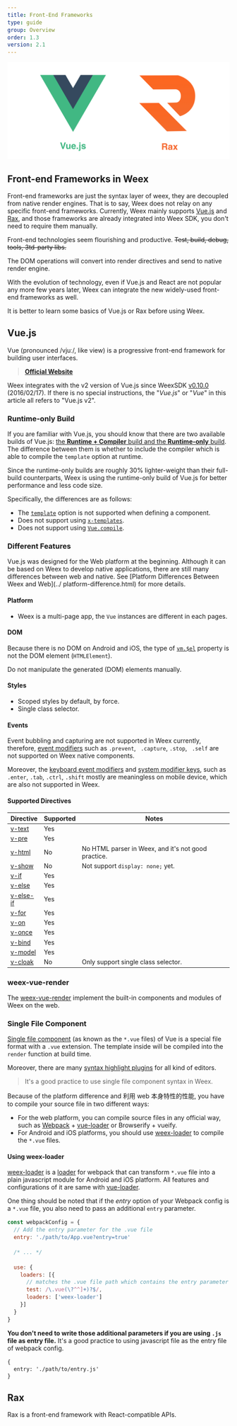 ```yaml
---
title: Front-End Frameworks
type: guide
group: Overview
order: 1.3
version: 2.1
---
```


<!-- toc -->

![Vue and Rax](./images/vue-rax.png)

## Front-end Frameworks in Weex

Front-end frameworks are just the syntax layer of weex, they are decoupled from native render engines. That is to say, Weex does not relay on any specific front-end frameworks. Currently, Weex mainly supports [Vue.js](https://vuejs.org/) and [Rax](https://alibaba.github.io/rax/), and those frameworks are already integrated into Weex SDK, you don't need to require them manually.

Front-end technologies seem flourishing and productive. ~~Test, build, debug, tools, 3td-party libs.~~

The DOM operations will convert into render directives and send to native render engine.

With the evolution of technology, even if Vue.js and React are not popular any more few years later, Weex can integrate the new widely-used front-end frameworks as well.

It is better to learn some basics of Vue.js or Rax before using Weex.

## Vue.js

Vue (pronounced /vjuː/, like view) is a progressive front-end framework for building user interfaces.

> **[Official Website](https://vuejs.org/)**

Weex integrates with the v2 version of Vue.js since WeexSDK [v0.10.0](https://github.com/alibaba/weex/releases/tag/v0.10.0) (2016/02/17). If there is no special instructions, the "*Vue.js*" or "*Vue*" in this article all refers to "Vue.js v2".

### Runtime-only Build

If you are familiar with Vue.js, you should know that there are two available builds of Vue.js: [the **Runtime + Compiler** build and the **Runtime-only** build](https://vuejs.org/v2/guide/installation.html#Standalone-vs-Runtime-only-Build). The difference between them is whether to include the compiler which is able to compile the `template` option at runtime.

Since the runtime-only builds are roughly 30% lighter-weight than their full-build counterparts, Weex is using the runtime-only build of Vue.js for better performance and less code size.

Specifically, the differences are as follows:

+ The [`template`](https://vuejs.org/v2/api/#template) option is not supported when defining a component.
+ Does not support using [`x-templates`](https://vuejs.org/v2/guide/components.html#X-Templates).
+ Does not support using [`Vue.compile`](https://vuejs.org/v2/api/#Vue-compile).

### Different Features

Vue.js was designed for the Web platform at the beginning. Although it can be based on Weex to develop native applications, there are still many differences between web and native. See [Platform Differences Between Weex and Web](../ platform-difference.html) for more details.

#### Platform

+ Weex is a multi-page app, the `Vue` instances are different in each pages.

#### DOM

Because there is no DOM on Android and iOS, the type of [`vm.$el`](https://vuejs.org/v2/api/#vm-el) property is not the DOM element (`HTMLElement`).

Do not manipulate the generated (DOM) elements manually.

#### Styles

+ Scoped styles by default, by force.
+ Single class selector.

#### Events

Event bubbling and capturing are not supported in Weex currently, therefore, [event modifiers](https://vuejs.org/v2/guide/events.html#Event-Modifiers) such as `.prevent`, ` .capture`, `.stop`, ` .self` are not supported on Weex native components.

Moreover, the [keyboard event modifiers](https://vuejs.org/v2/guide/events.html#Key-Modifiers) and [system modifier keys](https://vuejs.org/v2/guide/events.html#System-Modifier-Keys), such as `.enter`, `.tab`, `.ctrl`, `.shift` mostly are meaningless on mobile device, which are also not supported in Weex.

#### Supported Directives

| Directive | Supported | Notes |
| --------- | --------- | ----- |
| [v-text](https://vuejs.org/v2/api/#v-text) | Yes |  |
| [v-pre](https://vuejs.org/v2/api/#v-pre) | Yes |  |
| [v-html](https://vuejs.org/v2/api/#v-html) | No | No HTML parser in Weex, and it's not good practice. |
| [v-show](https://vuejs.org/v2/api/#v-show) | No | Not support `display: none;` yet. |
| [v-if](https://vuejs.org/v2/api/#v-if) | Yes |  |
| [v-else](https://vuejs.org/v2/api/#v-else) | Yes |  |
| [v-else-if](https://vuejs.org/v2/api/#v-else-if) | Yes |  |
| [v-for](https://vuejs.org/v2/api/#v-for) | Yes |  |
| [v-on](https://vuejs.org/v2/api/#v-on) | Yes |  |
| [v-once](https://vuejs.org/v2/api/#v-once) | Yes |  |
| [v-bind](https://vuejs.org/v2/api/#v-bind) | Yes |  |
| [v-model](https://vuejs.org/v2/api/#v-model) | Yes |  |
| [v-cloak](https://vuejs.org/v2/api/#v-cloak) | No | Only support single class selector. |

### weex-vue-render

The [weex-vue-render](https://github.com/weexteam/weex-vue-render) implement the built-in components and modules of Weex on the web.

### Single File Component

[Single file component](https://vuejs.org/v2/guide/single-file-components.html) (as known as the `*.vue` files) of Vue is a special file format with a `.vue` extension. The template inside will be compiled into the `render` function at build time.

Moreover, there are many [syntax highlight plugins](https://github.com/vuejs/awesome-vue#source-code-editing) for all kind of editors.

> It's a good practice to use single file component syntax in Weex.

Because of the platform difference and 利用 web 本身特性的性能, you have to compile your source file in two different ways:

+ For the web platform, you can compile source files in any official way, such as [Webpack](https://webpack.js.org/) + [vue-loader](https://vue-loader.vuejs.org/en/) or Browserify + vueify.
+ For Android and iOS platforms, you should use [weex-loader](https://github.com/weexteam/weex-loader) to compile the `*.vue` files.

#### Using weex-loader

[weex-loader](https://github.com/weexteam/weex-loader) is a [loader](http://webpack.github.io/docs/using-loaders.html) for webpack that can transform `*.vue` file into a plain javascript module for Android and iOS platform. All features and configurations of it are same with [vue-loader](https://vue-loader.vuejs.org/en/).

One thing should be noted that if the *entry* option of your Webpack config is a `*.vue` file, you also need to pass an additional `entry` parameter.

```js
const webpackConfig = {
  // Add the entry parameter for the .vue file
  entry: './path/to/App.vue?entry=true'

  /* ... */

  use: {
    loaders: [{
      // matches the .vue file path which contains the entry parameter
      test: /\.vue(\?^^]+)?$/,
      loaders: ['weex-loader']
    }]
  }
}
```

**You don't need to write those additional parameters if you are using `.js` file as entry file.** It's a good practice to using javascript file as the entry file of webpack config.

```Js
{
  entry: './path/to/entry.js'
}
```

## Rax

Rax is a front-end framework with React-compatible APIs.
